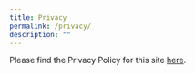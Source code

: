 ```yaml
---
title: Privacy
permalink: /privacy/
description: ""
---
```

Please find the Privacy Policy for this site [here](https://www.edb.gov.sg/en/other-pages/privacy.html).